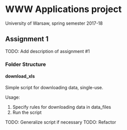 # WWW Applications project
University of Warsaw, spring semester 2017-18

## Assignment 1

TODO: Add description of assignment #1

### Folder Structure

#### download_xls

Simple script for downloading data, single-use.

Usage:
1. Specify rules for downloading data in data_files
2. Run the script

TODO: Generalize script if necessary
TODO: Refactor
